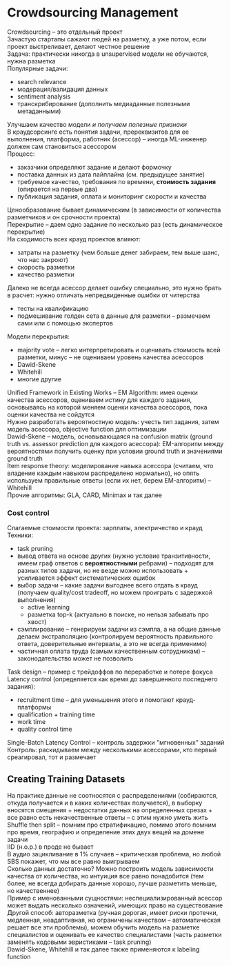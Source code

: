 # Crowdsourcing Management   
Crowdsourcing – это отдельный проект   
Зачастую стартапы сажают людей на разметку, а уже потом, если проект выстреливает, делают честное решение   
Задача: практически никогда в unsupervised модели не обучаются, нужна разметка   
Популярные задачи:   
- search relevance   
- модерация/валидация данных   
- sentiment analysis   
- транскрибирование (дополнить медиаданные полезными метаданными)   
   
Улучшаем качество модели *и получаем полезные признаки*   
В краудсорсинге есть понятия задачи, пререквизитов для ее выполнения, платформа, работник (асессор) – иногда ML-инженер должен сам становиться асессором   
Процесс:   
- заказчики определяют задание и делают формочку   
- поставка данных из дата пайплайна (см. предыдущее занятие)   
- требуемое качество, требования по времени, **стоимость задания** (опирается на первые два)   
- публикация задания, оплата и мониторинг скорости и качества   
   
Ценообразование бывает динамическим (в зависимости от количества разметчиков и он срочности проекта)   
Перекрытие – даем одно задание по несколько раз (есть динамическое перекрытие)   
На сходимость всех крауд проектов влияют:   
- затраты на разметку (чем больше денег забираем, тем выше шанс, что нас закроют)   
- скорость разметки   
- качество разметки   
   
Далеко не всегда асессор делает ошибку специально, это нужно брать в расчет: нужно отличать непредвиденные ошибки от читерства   
- тесты на квалификацию   
- подмешивание голден сета в данные для разметки – размечаем сами или с помощью экспертов   
   
Модели перекрытия:   
- majority vote – легко интерпретировать и оценивать стоимость всей разметки, минус – не оцениваем уровень качества асессоров   
- Dawid-Skene   
- Whitehill   
- многие другие   
   
Unified Framework in Existing Works – EM Algorithm: имея оценки качества асессоров, оцениваем истину для каждого задания, основываясь на которой меняем оценки качества асессоров, пока оценки качества не сойдутся   
Нужно разработать вероятностную модель: учесть тип задания, затем модель асессора, objective function для оптимизации   
Dawid-Skene – модель, основывающаяся на confusion matrix (ground truth vs. assessor prediction для каждого асессора): EM-алгоритм между вероятностями получить оценку при условии ground truth и значениями ground truth   
Item response theory: моделирование навыка асессора (считаем, что владение каждым навыком распределено нормально), но опять используем правильные ответы (если их нет, берем EM-алгоритм) – Whitehill   
Прочие алгоритмы: GLA, CARD, Minimax и так далее   
### Cost control   
Слагаемые стоимости проекта: зарплаты, электричество и крауд   
Техники:   
- task pruning   
- вывод ответа на основе других (нужно условие транзитивности, имеем граф ответов с **вероятностными** ребрами) – подходят для разных типов хадачи, но не везде можно использовать + усиливается эффект систематических ошибок   
- выбор задачи – какие задачи выгоднее всего отдать в крауд (получаем quality/cost tradeoff, но можем проиграть с задержкой выполнения)   
    - active learning   
    - разметка top-k (актуально в поиске, но нельзя забывать про хвост)   
- сэмплирование – генерируем задачи из сэмпла, а на общие данные делаем экстраполяцию (контролируем вероятность правильного ответа, доверительные интервалы, а это не всегда применимо)   
- частичная оплата труда (самым качественным сотрудникам) – законодательство может не позволить   
   
Task design – пример с трейдоффов по переработке и потере фокуса   
Latency control (определяется как время до завершенного последнего задания):   
- recruitment time – для уменьшения этого и помогают крауд-платформы   
- qualification + training time   
- work time   
- quality control time   
   
Single-Batch Latency Control – контроль задержки "мгновенных" заданий   
Контроль: раскидываем между несколькими асессорами, кто первый среагировал, тот и размечает   
## Creating Training Datasets   
На практике данные не соотносятся с распределениями (собираются, откуда получается и в каких количествах получается), в выборку вносятся смещения + недостатки данных на определенных срезах + все равно есть некачественные ответы – с этим нужно уметь жить   
Shuffle then split – помним про стратификацию, помимо этого помним про время, географию и определение этих двух вещей на домене задачи   
IID (н.о.р.) в проде не бывает   
В аудио зацикливание в 1% случаев – критическая проблема, но любой SBS покажет, что мы все равно выигрываем   
Сколько данных достаточно? Можно построить модель зависимости качества от количества, но интуиция все равно понадобится (тем более, не всегда добирать данные хорошо, лучше разметить меньше, но качественнее)   
Пример с именованными сущностями: неспециализированный асессор может выдать несколько означений, имеющих право на существование   
Другой способ: авторазметка (ручная дорогая, имеет риски протечки, медленная, неадаптивная, но ограничены качеством – автоматическая решает все эти проблемы), можем обучить модель на разметке специалистов и оценивать ее качество специалистами (часть разметки заменять кодовыми эвристиками – task pruning)   
Dawid-Skene, Whitehill и так далее также применяются к labeling function   
   
